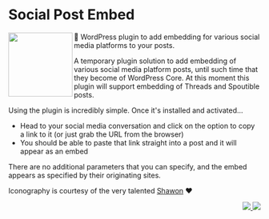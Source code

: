 # Social Post Embed

<img src="https://ps.w.org/social-post-embed/assets/icon.svg" width=128px align="left">📌 WordPress plugin to add embedding for various social media platforms to your posts.

A temporary plugin solution to add embedding of various social media platform posts, until such time that they become of WordPress Core. At this moment this plugin will support embedding of Threads and Spoutible posts.

Using the plugin is incredibly simple. Once it's installed and activated...

* Head to your social media conversation and click on the option to copy a link to it (or just grab the URL from the browser)
* You should be able to paste that link straight into a post and it will appear as an embed

There are no additional parameters that you can specify, and the embed appears as specified by their originating sites.

Iconography is courtesy of the very talented [Shawon](https://www.fiverr.com/shawon300) ♥️

<p align="right"><a href="https://wordpress.org/plugins/social-post-embed/"><img src="https://img.shields.io/wordpress/plugin/dt/social-post-embed?label=wp.org%20downloads&style=for-the-badge">&nbsp;<img src="https://img.shields.io/wordpress/plugin/stars/social-post-embed?color=orange&style=for-the-badge"></a></p>